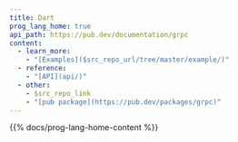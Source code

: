 ```yaml
---
title: Dart
prog_lang_home: true
api_path: https://pub.dev/documentation/grpc
content:
  - learn_more:
    - "[Examples]($src_repo_url/tree/master/example/)"
  - reference:
    - "[API](api/)"
  - other:
    - $src_repo_link
    - "[pub package](https://pub.dev/packages/grpc)"
---
```


{{% docs/prog-lang-home-content %}}
